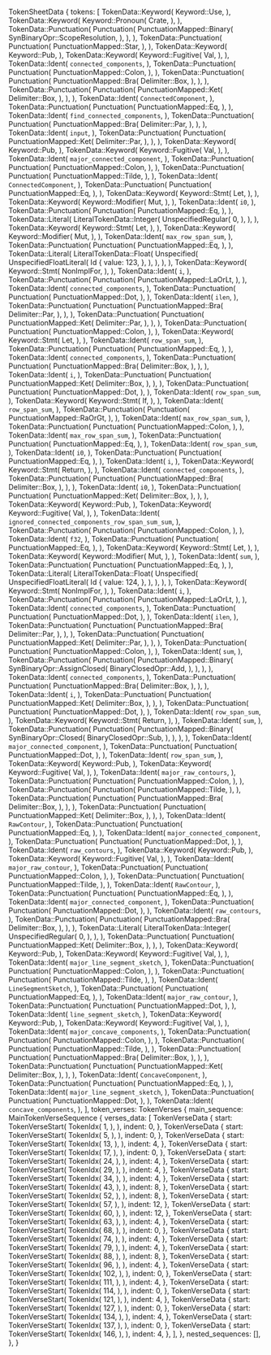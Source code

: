 TokenSheetData {
    tokens: [
        TokenData::Keyword(
            Keyword::Use,
        ),
        TokenData::Keyword(
            Keyword::Pronoun(
                Crate,
            ),
        ),
        TokenData::Punctuation(
            Punctuation(
                PunctuationMapped::Binary(
                    SynBinaryOpr::ScopeResolution,
                ),
            ),
        ),
        TokenData::Punctuation(
            Punctuation(
                PunctuationMapped::Star,
            ),
        ),
        TokenData::Keyword(
            Keyword::Pub,
        ),
        TokenData::Keyword(
            Keyword::Fugitive(
                Val,
            ),
        ),
        TokenData::Ident(
            `connected_components`,
        ),
        TokenData::Punctuation(
            Punctuation(
                PunctuationMapped::Colon,
            ),
        ),
        TokenData::Punctuation(
            Punctuation(
                PunctuationMapped::Bra(
                    Delimiter::Box,
                ),
            ),
        ),
        TokenData::Punctuation(
            Punctuation(
                PunctuationMapped::Ket(
                    Delimiter::Box,
                ),
            ),
        ),
        TokenData::Ident(
            `ConnectedComponent`,
        ),
        TokenData::Punctuation(
            Punctuation(
                PunctuationMapped::Eq,
            ),
        ),
        TokenData::Ident(
            `find_connected_components`,
        ),
        TokenData::Punctuation(
            Punctuation(
                PunctuationMapped::Bra(
                    Delimiter::Par,
                ),
            ),
        ),
        TokenData::Ident(
            `input`,
        ),
        TokenData::Punctuation(
            Punctuation(
                PunctuationMapped::Ket(
                    Delimiter::Par,
                ),
            ),
        ),
        TokenData::Keyword(
            Keyword::Pub,
        ),
        TokenData::Keyword(
            Keyword::Fugitive(
                Val,
            ),
        ),
        TokenData::Ident(
            `major_connected_component`,
        ),
        TokenData::Punctuation(
            Punctuation(
                PunctuationMapped::Colon,
            ),
        ),
        TokenData::Punctuation(
            Punctuation(
                PunctuationMapped::Tilde,
            ),
        ),
        TokenData::Ident(
            `ConnectedComponent`,
        ),
        TokenData::Punctuation(
            Punctuation(
                PunctuationMapped::Eq,
            ),
        ),
        TokenData::Keyword(
            Keyword::Stmt(
                Let,
            ),
        ),
        TokenData::Keyword(
            Keyword::Modifier(
                Mut,
            ),
        ),
        TokenData::Ident(
            `i0`,
        ),
        TokenData::Punctuation(
            Punctuation(
                PunctuationMapped::Eq,
            ),
        ),
        TokenData::Literal(
            LiteralTokenData::Integer(
                UnspecifiedRegular(
                    0,
                ),
            ),
        ),
        TokenData::Keyword(
            Keyword::Stmt(
                Let,
            ),
        ),
        TokenData::Keyword(
            Keyword::Modifier(
                Mut,
            ),
        ),
        TokenData::Ident(
            `max_row_span_sum`,
        ),
        TokenData::Punctuation(
            Punctuation(
                PunctuationMapped::Eq,
            ),
        ),
        TokenData::Literal(
            LiteralTokenData::Float(
                Unspecified(
                    UnspecifiedFloatLiteral(
                        Id {
                            value: 123,
                        },
                    ),
                ),
            ),
        ),
        TokenData::Keyword(
            Keyword::Stmt(
                NonImplFor,
            ),
        ),
        TokenData::Ident(
            `i`,
        ),
        TokenData::Punctuation(
            Punctuation(
                PunctuationMapped::LaOrLt,
            ),
        ),
        TokenData::Ident(
            `connected_components`,
        ),
        TokenData::Punctuation(
            Punctuation(
                PunctuationMapped::Dot,
            ),
        ),
        TokenData::Ident(
            `ilen`,
        ),
        TokenData::Punctuation(
            Punctuation(
                PunctuationMapped::Bra(
                    Delimiter::Par,
                ),
            ),
        ),
        TokenData::Punctuation(
            Punctuation(
                PunctuationMapped::Ket(
                    Delimiter::Par,
                ),
            ),
        ),
        TokenData::Punctuation(
            Punctuation(
                PunctuationMapped::Colon,
            ),
        ),
        TokenData::Keyword(
            Keyword::Stmt(
                Let,
            ),
        ),
        TokenData::Ident(
            `row_span_sum`,
        ),
        TokenData::Punctuation(
            Punctuation(
                PunctuationMapped::Eq,
            ),
        ),
        TokenData::Ident(
            `connected_components`,
        ),
        TokenData::Punctuation(
            Punctuation(
                PunctuationMapped::Bra(
                    Delimiter::Box,
                ),
            ),
        ),
        TokenData::Ident(
            `i`,
        ),
        TokenData::Punctuation(
            Punctuation(
                PunctuationMapped::Ket(
                    Delimiter::Box,
                ),
            ),
        ),
        TokenData::Punctuation(
            Punctuation(
                PunctuationMapped::Dot,
            ),
        ),
        TokenData::Ident(
            `row_span_sum`,
        ),
        TokenData::Keyword(
            Keyword::Stmt(
                If,
            ),
        ),
        TokenData::Ident(
            `row_span_sum`,
        ),
        TokenData::Punctuation(
            Punctuation(
                PunctuationMapped::RaOrGt,
            ),
        ),
        TokenData::Ident(
            `max_row_span_sum`,
        ),
        TokenData::Punctuation(
            Punctuation(
                PunctuationMapped::Colon,
            ),
        ),
        TokenData::Ident(
            `max_row_span_sum`,
        ),
        TokenData::Punctuation(
            Punctuation(
                PunctuationMapped::Eq,
            ),
        ),
        TokenData::Ident(
            `row_span_sum`,
        ),
        TokenData::Ident(
            `i0`,
        ),
        TokenData::Punctuation(
            Punctuation(
                PunctuationMapped::Eq,
            ),
        ),
        TokenData::Ident(
            `i`,
        ),
        TokenData::Keyword(
            Keyword::Stmt(
                Return,
            ),
        ),
        TokenData::Ident(
            `connected_components`,
        ),
        TokenData::Punctuation(
            Punctuation(
                PunctuationMapped::Bra(
                    Delimiter::Box,
                ),
            ),
        ),
        TokenData::Ident(
            `i0`,
        ),
        TokenData::Punctuation(
            Punctuation(
                PunctuationMapped::Ket(
                    Delimiter::Box,
                ),
            ),
        ),
        TokenData::Keyword(
            Keyword::Pub,
        ),
        TokenData::Keyword(
            Keyword::Fugitive(
                Val,
            ),
        ),
        TokenData::Ident(
            `ignored_connected_components_row_span_sum_sum`,
        ),
        TokenData::Punctuation(
            Punctuation(
                PunctuationMapped::Colon,
            ),
        ),
        TokenData::Ident(
            `f32`,
        ),
        TokenData::Punctuation(
            Punctuation(
                PunctuationMapped::Eq,
            ),
        ),
        TokenData::Keyword(
            Keyword::Stmt(
                Let,
            ),
        ),
        TokenData::Keyword(
            Keyword::Modifier(
                Mut,
            ),
        ),
        TokenData::Ident(
            `sum`,
        ),
        TokenData::Punctuation(
            Punctuation(
                PunctuationMapped::Eq,
            ),
        ),
        TokenData::Literal(
            LiteralTokenData::Float(
                Unspecified(
                    UnspecifiedFloatLiteral(
                        Id {
                            value: 124,
                        },
                    ),
                ),
            ),
        ),
        TokenData::Keyword(
            Keyword::Stmt(
                NonImplFor,
            ),
        ),
        TokenData::Ident(
            `i`,
        ),
        TokenData::Punctuation(
            Punctuation(
                PunctuationMapped::LaOrLt,
            ),
        ),
        TokenData::Ident(
            `connected_components`,
        ),
        TokenData::Punctuation(
            Punctuation(
                PunctuationMapped::Dot,
            ),
        ),
        TokenData::Ident(
            `ilen`,
        ),
        TokenData::Punctuation(
            Punctuation(
                PunctuationMapped::Bra(
                    Delimiter::Par,
                ),
            ),
        ),
        TokenData::Punctuation(
            Punctuation(
                PunctuationMapped::Ket(
                    Delimiter::Par,
                ),
            ),
        ),
        TokenData::Punctuation(
            Punctuation(
                PunctuationMapped::Colon,
            ),
        ),
        TokenData::Ident(
            `sum`,
        ),
        TokenData::Punctuation(
            Punctuation(
                PunctuationMapped::Binary(
                    SynBinaryOpr::AssignClosed(
                        BinaryClosedOpr::Add,
                    ),
                ),
            ),
        ),
        TokenData::Ident(
            `connected_components`,
        ),
        TokenData::Punctuation(
            Punctuation(
                PunctuationMapped::Bra(
                    Delimiter::Box,
                ),
            ),
        ),
        TokenData::Ident(
            `i`,
        ),
        TokenData::Punctuation(
            Punctuation(
                PunctuationMapped::Ket(
                    Delimiter::Box,
                ),
            ),
        ),
        TokenData::Punctuation(
            Punctuation(
                PunctuationMapped::Dot,
            ),
        ),
        TokenData::Ident(
            `row_span_sum`,
        ),
        TokenData::Keyword(
            Keyword::Stmt(
                Return,
            ),
        ),
        TokenData::Ident(
            `sum`,
        ),
        TokenData::Punctuation(
            Punctuation(
                PunctuationMapped::Binary(
                    SynBinaryOpr::Closed(
                        BinaryClosedOpr::Sub,
                    ),
                ),
            ),
        ),
        TokenData::Ident(
            `major_connected_component`,
        ),
        TokenData::Punctuation(
            Punctuation(
                PunctuationMapped::Dot,
            ),
        ),
        TokenData::Ident(
            `row_span_sum`,
        ),
        TokenData::Keyword(
            Keyword::Pub,
        ),
        TokenData::Keyword(
            Keyword::Fugitive(
                Val,
            ),
        ),
        TokenData::Ident(
            `major_raw_contours`,
        ),
        TokenData::Punctuation(
            Punctuation(
                PunctuationMapped::Colon,
            ),
        ),
        TokenData::Punctuation(
            Punctuation(
                PunctuationMapped::Tilde,
            ),
        ),
        TokenData::Punctuation(
            Punctuation(
                PunctuationMapped::Bra(
                    Delimiter::Box,
                ),
            ),
        ),
        TokenData::Punctuation(
            Punctuation(
                PunctuationMapped::Ket(
                    Delimiter::Box,
                ),
            ),
        ),
        TokenData::Ident(
            `RawContour`,
        ),
        TokenData::Punctuation(
            Punctuation(
                PunctuationMapped::Eq,
            ),
        ),
        TokenData::Ident(
            `major_connected_component`,
        ),
        TokenData::Punctuation(
            Punctuation(
                PunctuationMapped::Dot,
            ),
        ),
        TokenData::Ident(
            `raw_contours`,
        ),
        TokenData::Keyword(
            Keyword::Pub,
        ),
        TokenData::Keyword(
            Keyword::Fugitive(
                Val,
            ),
        ),
        TokenData::Ident(
            `major_raw_contour`,
        ),
        TokenData::Punctuation(
            Punctuation(
                PunctuationMapped::Colon,
            ),
        ),
        TokenData::Punctuation(
            Punctuation(
                PunctuationMapped::Tilde,
            ),
        ),
        TokenData::Ident(
            `RawContour`,
        ),
        TokenData::Punctuation(
            Punctuation(
                PunctuationMapped::Eq,
            ),
        ),
        TokenData::Ident(
            `major_connected_component`,
        ),
        TokenData::Punctuation(
            Punctuation(
                PunctuationMapped::Dot,
            ),
        ),
        TokenData::Ident(
            `raw_contours`,
        ),
        TokenData::Punctuation(
            Punctuation(
                PunctuationMapped::Bra(
                    Delimiter::Box,
                ),
            ),
        ),
        TokenData::Literal(
            LiteralTokenData::Integer(
                UnspecifiedRegular(
                    0,
                ),
            ),
        ),
        TokenData::Punctuation(
            Punctuation(
                PunctuationMapped::Ket(
                    Delimiter::Box,
                ),
            ),
        ),
        TokenData::Keyword(
            Keyword::Pub,
        ),
        TokenData::Keyword(
            Keyword::Fugitive(
                Val,
            ),
        ),
        TokenData::Ident(
            `major_line_segment_sketch`,
        ),
        TokenData::Punctuation(
            Punctuation(
                PunctuationMapped::Colon,
            ),
        ),
        TokenData::Punctuation(
            Punctuation(
                PunctuationMapped::Tilde,
            ),
        ),
        TokenData::Ident(
            `LineSegmentSketch`,
        ),
        TokenData::Punctuation(
            Punctuation(
                PunctuationMapped::Eq,
            ),
        ),
        TokenData::Ident(
            `major_raw_contour`,
        ),
        TokenData::Punctuation(
            Punctuation(
                PunctuationMapped::Dot,
            ),
        ),
        TokenData::Ident(
            `line_segment_sketch`,
        ),
        TokenData::Keyword(
            Keyword::Pub,
        ),
        TokenData::Keyword(
            Keyword::Fugitive(
                Val,
            ),
        ),
        TokenData::Ident(
            `major_concave_components`,
        ),
        TokenData::Punctuation(
            Punctuation(
                PunctuationMapped::Colon,
            ),
        ),
        TokenData::Punctuation(
            Punctuation(
                PunctuationMapped::Tilde,
            ),
        ),
        TokenData::Punctuation(
            Punctuation(
                PunctuationMapped::Bra(
                    Delimiter::Box,
                ),
            ),
        ),
        TokenData::Punctuation(
            Punctuation(
                PunctuationMapped::Ket(
                    Delimiter::Box,
                ),
            ),
        ),
        TokenData::Ident(
            `ConcaveComponent`,
        ),
        TokenData::Punctuation(
            Punctuation(
                PunctuationMapped::Eq,
            ),
        ),
        TokenData::Ident(
            `major_line_segment_sketch`,
        ),
        TokenData::Punctuation(
            Punctuation(
                PunctuationMapped::Dot,
            ),
        ),
        TokenData::Ident(
            `concave_components`,
        ),
    ],
    token_verses: TokenVerses {
        main_sequence: MainTokenVerseSequence {
            verses_data: [
                TokenVerseData {
                    start: TokenVerseStart(
                        TokenIdx(
                            1,
                        ),
                    ),
                    indent: 0,
                },
                TokenVerseData {
                    start: TokenVerseStart(
                        TokenIdx(
                            5,
                        ),
                    ),
                    indent: 0,
                },
                TokenVerseData {
                    start: TokenVerseStart(
                        TokenIdx(
                            13,
                        ),
                    ),
                    indent: 4,
                },
                TokenVerseData {
                    start: TokenVerseStart(
                        TokenIdx(
                            17,
                        ),
                    ),
                    indent: 0,
                },
                TokenVerseData {
                    start: TokenVerseStart(
                        TokenIdx(
                            24,
                        ),
                    ),
                    indent: 4,
                },
                TokenVerseData {
                    start: TokenVerseStart(
                        TokenIdx(
                            29,
                        ),
                    ),
                    indent: 4,
                },
                TokenVerseData {
                    start: TokenVerseStart(
                        TokenIdx(
                            34,
                        ),
                    ),
                    indent: 4,
                },
                TokenVerseData {
                    start: TokenVerseStart(
                        TokenIdx(
                            43,
                        ),
                    ),
                    indent: 8,
                },
                TokenVerseData {
                    start: TokenVerseStart(
                        TokenIdx(
                            52,
                        ),
                    ),
                    indent: 8,
                },
                TokenVerseData {
                    start: TokenVerseStart(
                        TokenIdx(
                            57,
                        ),
                    ),
                    indent: 12,
                },
                TokenVerseData {
                    start: TokenVerseStart(
                        TokenIdx(
                            60,
                        ),
                    ),
                    indent: 12,
                },
                TokenVerseData {
                    start: TokenVerseStart(
                        TokenIdx(
                            63,
                        ),
                    ),
                    indent: 4,
                },
                TokenVerseData {
                    start: TokenVerseStart(
                        TokenIdx(
                            68,
                        ),
                    ),
                    indent: 0,
                },
                TokenVerseData {
                    start: TokenVerseStart(
                        TokenIdx(
                            74,
                        ),
                    ),
                    indent: 4,
                },
                TokenVerseData {
                    start: TokenVerseStart(
                        TokenIdx(
                            79,
                        ),
                    ),
                    indent: 4,
                },
                TokenVerseData {
                    start: TokenVerseStart(
                        TokenIdx(
                            88,
                        ),
                    ),
                    indent: 8,
                },
                TokenVerseData {
                    start: TokenVerseStart(
                        TokenIdx(
                            96,
                        ),
                    ),
                    indent: 4,
                },
                TokenVerseData {
                    start: TokenVerseStart(
                        TokenIdx(
                            102,
                        ),
                    ),
                    indent: 0,
                },
                TokenVerseData {
                    start: TokenVerseStart(
                        TokenIdx(
                            111,
                        ),
                    ),
                    indent: 4,
                },
                TokenVerseData {
                    start: TokenVerseStart(
                        TokenIdx(
                            114,
                        ),
                    ),
                    indent: 0,
                },
                TokenVerseData {
                    start: TokenVerseStart(
                        TokenIdx(
                            121,
                        ),
                    ),
                    indent: 4,
                },
                TokenVerseData {
                    start: TokenVerseStart(
                        TokenIdx(
                            127,
                        ),
                    ),
                    indent: 0,
                },
                TokenVerseData {
                    start: TokenVerseStart(
                        TokenIdx(
                            134,
                        ),
                    ),
                    indent: 4,
                },
                TokenVerseData {
                    start: TokenVerseStart(
                        TokenIdx(
                            137,
                        ),
                    ),
                    indent: 0,
                },
                TokenVerseData {
                    start: TokenVerseStart(
                        TokenIdx(
                            146,
                        ),
                    ),
                    indent: 4,
                },
            ],
        },
        nested_sequences: [],
    },
}